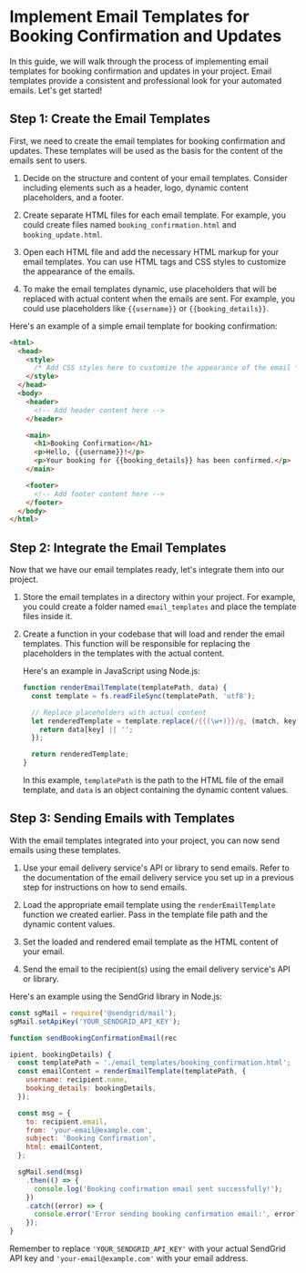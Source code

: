 # Implement Email Templates for Booking Confirmation and Updates

In this guide, we will walk through the process of implementing email templates for booking confirmation and updates in your project. Email templates provide a consistent and professional look for your automated emails. Let's get started!

## Step 1: Create the Email Templates

First, we need to create the email templates for booking confirmation and updates. These templates will be used as the basis for the content of the emails sent to users.

1. Decide on the structure and content of your email templates. Consider including elements such as a header, logo, dynamic content placeholders, and a footer.

2. Create separate HTML files for each email template. For example, you could create files named `booking_confirmation.html` and `booking_update.html`.

3. Open each HTML file and add the necessary HTML markup for your email templates. You can use HTML tags and CSS styles to customize the appearance of the emails.

4. To make the email templates dynamic, use placeholders that will be replaced with actual content when the emails are sent. For example, you could use placeholders like `{{username}}` or `{{booking_details}}`.

Here's an example of a simple email template for booking confirmation:

```html
<html>
  <head>
    <style>
      /* Add CSS styles here to customize the appearance of the email */
    </style>
  </head>
  <body>
    <header>
      <!-- Add header content here -->
    </header>

    <main>
      <h1>Booking Confirmation</h1>
      <p>Hello, {{username}}!</p>
      <p>Your booking for {{booking_details}} has been confirmed.</p>
    </main>

    <footer>
      <!-- Add footer content here -->
    </footer>
  </body>
</html>
```

## Step 2: Integrate the Email Templates

Now that we have our email templates ready, let's integrate them into our project.

1. Store the email templates in a directory within your project. For example, you could create a folder named `email_templates` and place the template files inside it.

2. Create a function in your codebase that will load and render the email templates. This function will be responsible for replacing the placeholders in the templates with the actual content.

   Here's an example in JavaScript using Node.js:

   ```javascript
   function renderEmailTemplate(templatePath, data) {
     const template = fs.readFileSync(templatePath, 'utf8');

     // Replace placeholders with actual content
     let renderedTemplate = template.replace(/{{(\w+)}}/g, (match, key) => {
       return data[key] || '';
     });

     return renderedTemplate;
   }
   ```

   In this example, `templatePath` is the path to the HTML file of the email template, and `data` is an object containing the dynamic content values.

## Step 3: Sending Emails with Templates

With the email templates integrated into your project, you can now send emails using these templates.

1. Use your email delivery service's API or library to send emails. Refer to the documentation of the email delivery service you set up in a previous step for instructions on how to send emails.

2. Load the appropriate email template using the `renderEmailTemplate` function we created earlier. Pass in the template file path and the dynamic content values.

3. Set the loaded and rendered email template as the HTML content of your email.

4. Send the email to the recipient(s) using the email delivery service's API or library.

Here's an example using the SendGrid library in Node.js:

```javascript
const sgMail = require('@sendgrid/mail');
sgMail.setApiKey('YOUR_SENDGRID_API_KEY');

function sendBookingConfirmationEmail(rec

ipient, bookingDetails) {
  const templatePath = './email_templates/booking_confirmation.html';
  const emailContent = renderEmailTemplate(templatePath, {
    username: recipient.name,
    booking_details: bookingDetails,
  });

  const msg = {
    to: recipient.email,
    from: 'your-email@example.com',
    subject: 'Booking Confirmation',
    html: emailContent,
  };

  sgMail.send(msg)
    .then(() => {
      console.log('Booking confirmation email sent successfully!');
    })
    .catch((error) => {
      console.error('Error sending booking confirmation email:', error);
    });
}
```

Remember to replace `'YOUR_SENDGRID_API_KEY'` with your actual SendGrid API key and `'your-email@example.com'` with your email address.
